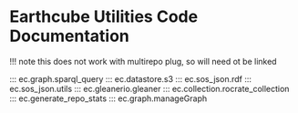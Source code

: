 # Earthcube Utilities Code Documentation

!!! note
this does not work with multirepo plug, so will need ot be linked 


::: ec.graph.sparql_query
::: ec.datastore.s3
::: ec.sos_json.rdf
::: ec.sos_json.utils
::: ec.gleanerio.gleaner
::: ec.collection.rocrate_collection
::: ec.generate_repo_stats
::: ec.graph.manageGraph
